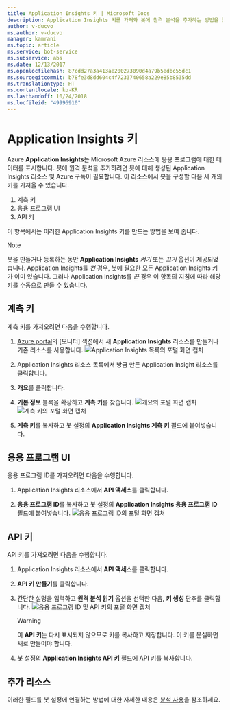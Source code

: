 ```yaml
---
title: Application Insights 키 | Microsoft Docs
description: Application Insights 키를 가져와 봇에 원격 분석을 추가하는 방법을 알아봅니다.
author: v-ducvo
ms.author: v-ducvo
manager: kamrani
ms.topic: article
ms.service: bot-service
ms.subservice: abs
ms.date: 12/13/2017
ms.openlocfilehash: 87cdd27a3a413ae200273090d4a79b5edbc55dc1
ms.sourcegitcommit: b78fe3d8dd604c4f7233740658a229e85b8535dd
ms.translationtype: HT
ms.contentlocale: ko-KR
ms.lasthandoff: 10/24/2018
ms.locfileid: "49996910"
---
```

# <a name="application-insights-keys"></a>Application Insights 키

Azure **Application Insights**는 Microsoft Azure 리소스에 응용 프로그램에 대한 데이터를 표시합니다. 봇에 원격 분석을 추가하려면 봇에 대해 생성된 Application Insights 리소스 및 Azure 구독이 필요합니다. 이 리소스에서 봇을 구성할 다음 세 개의 키를 가져올 수 있습니다.

1. 계측 키
2. 응용 프로그램 UI
3. API 키

이 항목에서는 이러한 Application Insights 키를 만드는 방법을 보여 줍니다.

> [!NOTE]
> 봇을 만들거나 등록하는 동안 **Application Insights** *켜기* 또는 *끄기* 옵션이 제공되었습니다. Application Insights를 *켠* 경우, 봇에 필요한 모든 Application Insights 키가 이미 있습니다. 그러나 Application Insights를 *끈* 경우 이 항목의 지침에 따라 해당 키를 수동으로 만들 수 있습니다.

## <a name="instrumentation-key"></a>계측 키

계측 키를 가져오려면 다음을 수행합니다.
1. [Azure portal](http://portal.azure.com)의 [모니터] 섹션에서 새 **Application Insights** 리소스를 만들거나 기존 리소스를 사용합니다.
![Application Insights 목록의 포털 화면 캡처](~/media/portal-app-insights-add-new.png)

2. Application Insights 리소스 목록에서 방금 만든 Application Insight 리소스를 클릭합니다.

3. **개요**를 클릭합니다.

4. **기본 정보** 블록을 확장하고 **계측 키**를 찾습니다. 
![개요의 포털 화면 캡처](~/media/portal-app-insights-instrumentation-key-dropdown.png)
![계측 키의 포털 화면 캡처](~/media/portal-app-insights-instrumentation-key.png)

5. **계측 키**를 복사하고 봇 설정의 **Application Insights 계측 키** 필드에 붙여넣습니다.

## <a name="application-id"></a>응용 프로그램 UI

응용 프로그램 ID를 가져오려면 다음을 수행합니다.
1. Application Insights 리소스에서 **API 액세스**를 클릭합니다.

2. **응용 프로그램 ID**를 복사하고 봇 설정의 **Application Insights 응용 프로그램 ID** 필드에 붙여넣습니다. 
![응용 프로그램 ID의 포털 화면 캡처](~/media/portal-app-insights-appid.png)

## <a name="api-key"></a>API 키

API 키를 가져오려면 다음을 수행합니다.
1. Application Insights 리소스에서 **API 액세스**를 클릭합니다.

2. **API 키 만들기**를 클릭합니다.

3. 간단한 설명을 입력하고 **원격 분석 읽기** 옵션을 선택한 다음, **키 생성** 단추를 클릭합니다.
![응용 프로그램 ID 및 API 키의 포털 화면 캡처](~/media/portal-app-insights-appid-apikey.png)

   > [!WARNING]
   > 이 **API 키**는 다시 표시되지 않으므로 키를 복사하고 저장합니다. 이 키를 분실하면 새로 만들어야 합니다.

4. 봇 설정의 **Application Insights API 키** 필드에 API 키를 복사합니다.

## <a name="additional-resources"></a>추가 리소스
이러한 필드를 봇 설정에 연결하는 방법에 대한 자세한 내용은 [분석 사용](~/bot-service-manage-analytics.md#enable-analytics)을 참조하세요.